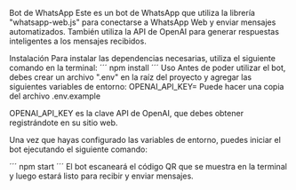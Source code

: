 Bot de WhatsApp
Este es un bot de WhatsApp que utiliza la librería "whatsapp-web.js" para conectarse a WhatsApp Web y enviar mensajes automatizados. También utiliza la API de OpenAI para generar respuestas inteligentes a los mensajes recibidos.

Instalación
Para instalar las dependencias necesarias, utiliza el siguiente comando en la terminal:
´´´
npm install
´´´
Uso
Antes de poder utilizar el bot, debes crear un archivo ".env" en la raíz del proyecto y agregar las siguientes variables de entorno:
OPENAI_API_KEY=
Puede hacer una copia del archivo .env.example

OPENAI_API_KEY es la clave API de OpenAI, que debes obtener registrándote en su sitio web.

Una vez que hayas configurado las variables de entorno, puedes iniciar el bot ejecutando el siguiente comando:

´´´
npm start
´´´
El bot escaneará el código QR que se muestra en la terminal y luego estará listo para recibir y enviar mensajes.